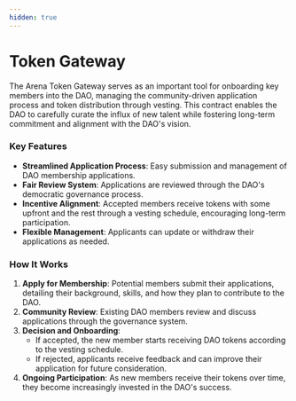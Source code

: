 ```yaml
---
hidden: true
---
```


# Token Gateway

The Arena Token Gateway serves as an important tool for onboarding key members into the DAO, managing the community-driven application process and token distribution through vesting. This contract enables the DAO to carefully curate the influx of new talent while fostering long-term commitment and alignment with the DAO's vision.

### Key Features

* **Streamlined Application Process**: Easy submission and management of DAO membership applications.
* **Fair Review System**: Applications are reviewed through the DAO's democratic governance process.
* **Incentive Alignment**: Accepted members receive tokens with some upfront and the rest through a vesting schedule, encouraging long-term participation.
* **Flexible Management**: Applicants can update or withdraw their applications as needed.

### How It Works

1. **Apply for Membership**: Potential members submit their applications, detailing their background, skills, and how they plan to contribute to the DAO.
2. **Community Review**: Existing DAO members review and discuss applications through the governance system.
3. **Decision and Onboarding**:
   * If accepted, the new member starts receiving DAO tokens according to the vesting schedule.
   * If rejected, applicants receive feedback and can improve their application for future consideration.
4. **Ongoing Participation**: As new members receive their tokens over time, they become increasingly invested in the DAO's success.
